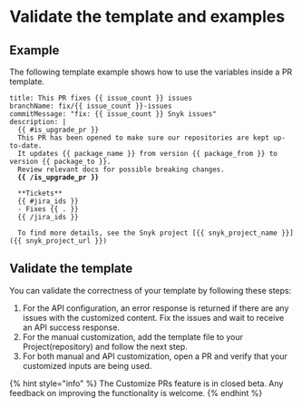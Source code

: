 # Validate the template and examples

## Example

The following template example shows how to use the variables inside a PR template.

<pre class="language-yaml"><code class="lang-yaml">title: This PR fixes {{ issue_count }} issues
branchName: fix/{{ issue_count }}-issues
commitMessage: "fix: {{ issue_count }} Snyk issues"
description: |
  {{ #is_upgrade_pr }}
  This PR has been opened to make sure our repositories are kept up-to-date.
  It updates {{ package_name }} from version {{ package_from }} to version {{ package_to }}.
  Review relevant docs for possible breaking changes.
<strong>  {{ /is_upgrade_pr }}
</strong>  
  **Tickets**
  {{ #jira_ids }}
  - Fixes {{ . }}
  {{ /jira_ids }}
  
  To find more details, see the Snyk project [{{ snyk_project_name }}]({{ snyk_project_url }})
</code></pre>

## Validate the template

You can validate the correctness of your template by following these steps:

1. For the API configuration, an error response is returned if there are any issues with the customized content. Fix the issues and wait to receive an API success response.&#x20;
2. For the manual customization, add the template file to your Project(repository) and follow the next step.&#x20;
3. For both manual and API customization, open a PR and verify that your customized inputs are being used.&#x20;

{% hint style="info" %}
The Customize PRs feature is in closed beta. Any feedback on improving the functionality is welcome.
{% endhint %}
